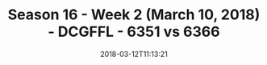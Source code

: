 ---
title: Season 16 - Week 2 (March 10, 2018) - DCGFFL - 6351 vs 6366
teams_score:
- team: 6351
  score: 25
- team: 6366
  score: 21
mvp: MopTop, Sean Dickson
game-ball: Brandon Tuell, RJ Martin
season: 16
week: 2
date: '2018-03-12T11:13:21'
pageid: season-16-week-2-march-10-2018-6351-vs-6366
---
